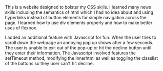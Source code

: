 This is a website designed to bolster my CSS skills. I learned many news skills including the semantics of html which I had no idea about and using hyperlinks instead of button elements for simple navigation across the page. I learned how to use div elements properly and how to make better uses of flexbox.  

I added an additional feature with Javascript for fun. When the user tries to scroll down the webpage an annoying pop up shows after a few seconds. The user is unable to exit out of the pop-up or hit the decline button until they enter their information. The Javascript involved features the setTimeout method, modifying the innerhtml as well as toggling the classlist of the buttons so they user can't hit decline. 
